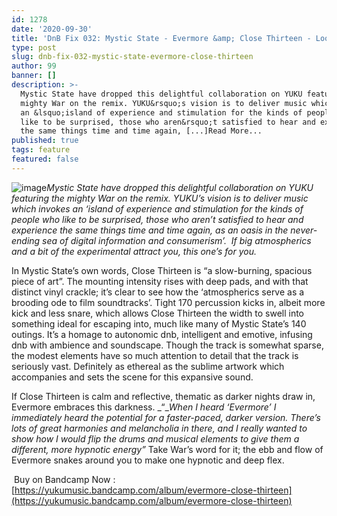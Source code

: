 ```yaml
---
id: 1278
date: '2020-09-30'
title: 'DnB Fix 032: Mystic State - Evermore &amp; Close Thirteen - Loose Lips'
type: post
slug: dnb-fix-032-mystic-state-evermore-close-thirteen
author: 99
banner: []
description: >-
  Mystic State have dropped this delightful collaboration on YUKU featuring the
  mighty War on the remix. YUKU&rsquo;s vision is to deliver music which invokes
  an &lsquo;island of experience and stimulation for the kinds of people who
  like to be surprised, those who aren&rsquo;t satisfied to hear and experience
  the same things time and time again, [...]Read More...
published: true
tags: feature
featured: false
---
```

![image](../undefined)_Mystic State have dropped this delightful collaboration on YUKU featuring the mighty War on the remix. YUKU’s vision is to deliver music which invokes an ‘island of experience and stimulation for the kinds of people who like to be surprised, those who aren’t satisfied to hear and experience the same things time and time again, as an oasis in the never-ending sea of digital information and consumerism’._  _If big atmospherics and a bit of the experimental attract you, this one’s for you._

In Mystic State’s own words, Close Thirteen is “a slow-burning, spacious piece of art”. The mounting intensity rises with deep pads, and with that distinct vinyl crackle; it’s clear to see how the ‘atmospherics serve as a brooding ode to film soundtracks’. Tight 170 percussion kicks in, albeit more kick and less snare, which allows Close Thirteen the width to swell into something ideal for escaping into, much like many of Mystic State’s 140 outings. It’s a homage to autonomic dnb, intelligent and emotive, infusing dnb with ambience and soundscape. Though the track is somewhat sparse, the modest elements have so much attention to detail that the track is seriously vast. Definitely as ethereal as the sublime artwork which accompanies and sets the scene for this expansive sound. 

If Close Thirteen is calm and reflective, thematic as darker nights draw in, Evermore embraces this darkness. _“__When I heard ‘Evermore’ I immediately heard the potential for a faster-paced, darker version. There’s lots of great harmonies and melancholia in there, and I really wanted to show how I would flip the drums and musical elements to give them a different, more hypnotic energy”_ Take War’s word for it; the ebb and flow of Evermore snakes around you to make one hypnotic and deep flex.

 Buy on Bandcamp Now : [https://yukumusic.bandcamp.com/album/evermore-close-thirteen](https://yukumusic.bandcamp.com/album/evermore-close-thirteen)